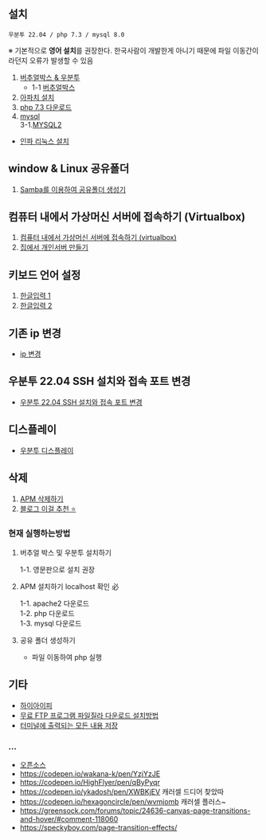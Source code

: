 ## 설치
```
우분투 22.04 / php 7.3 / mysql 8.0
```
※ 기본적으로 **영어 설치**를 권장한다. 한국사람이 개발한게 아니기 때문에 파일 이동간이라던지 오류가 발생할 수 있음
1. [버추얼박스 & 우분투](https://dasima.xyz/ubuntu-installation-on-virtualbox/) <br>
    - 1-1 [버추얼박스](https://mainia.tistory.com/2379)
2. [아파치 설치](https://seonghyuk.tistory.com/41)
3. [php 7.3 다운로드](https://www.how2shout.com/linux/how-to-install-php-7-4-on-ubuntu-22-04-lts-jammy-linux/)
4. [mysql](https://yoshikixdrum.tistory.com/214) <BR>
    3-1.[MYSQL2](https://hiseon.me/linux/ubuntu/ubuntu-mysql-install/)
    
- [인파 리눅스 설치](https://inpa.tistory.com/entry/LINUX-%F0%9F%93%9A-%EB%A6%AC%EB%88%85%EC%8A%A4-%EC%84%A4%EC%B9%98)
## window & Linux 공유폴더

1. [Samba를 이용하여 공유폴더 생성기](https://webnautes.tistory.com/490)

## 컴퓨터 내에서 가상머신 서버에 접속하기 (Virtualbox)

1. [컴퓨터 내에서 가상머신 서버에 접속하기 (virtualbox)](https://iyk2h.tistory.com/7)
2. [집에서 개인서버 만들기](https://cowhacker.tistory.com/87)

## 키보드 언어 설정

1. [한글입력 1](https://dora-guide.com/ubuntu-korean/)
2. [한글입력 2](https://ieworld.tistory.com/4)

## 기존 ip 변경

- [ip 변경](https://kennypark.tistory.com/12)

## 우분투 22.04 SSH 설치와 접속 포트 변경

- [우분투 22.04 SSH 설치와 접속 포트 변경](https://cookiepress.co.kr/%EC%9A%B0%EB%B6%84%ED%88%AC-ssh/)

## 디스플레이
    
- [우분투 디스플레이](https://www.bearpooh.com/101)
    
## 삭제 

1. [APM 삭제하기](https://zzznara2.tistory.com/763)
2. [블로그 이걸 추천 ⭐](https://velog.io/@chosj1526/LinuxUbuntu20.04-APM-%EC%99%84%EC%A0%84%EC%82%AD%EC%A0%9C)

### 현재 실행하는방법

1. 버추얼 박스 및 우분투 설치하기 


    1-1. 영문판으로 설치 권장 

2. APM 설치하기 localhost 확인 必


     1-1. apache2 다운로드  <br>
     1-2. php 다운로드 <br>
     1-3. mysql 다운로드 <br>
 
3. 공유 폴더 생성하기


    - 파일 이동하여 php 실행

## 기타 

- [하이아이피](http://www.haiip.net/download/install.php)
- [무료 FTP 프로그램 파일질라 다운로드 설치방법](https://bzsv7.tistory.com/83)
- [터미널에 출력되는 모든 내용 저장](https://itgameworld.tistory.com/122)

    
    
### ...

- [오픈소스](https://codepen.io/trending)
- https://codepen.io/wakana-k/pen/YzjYzJE
- https://codepen.io/HighFlyer/pen/qByPyqr
- https://codepen.io/ykadosh/pen/XWBKjEV 캐러셀 드디어 찾았따
- https://codepen.io/hexagoncircle/pen/wvmjomb 캐러셀 플러스~
- https://greensock.com/forums/topic/24636-canvas-page-transitions-and-hover/#comment-118060
- https://speckyboy.com/page-transition-effects/
